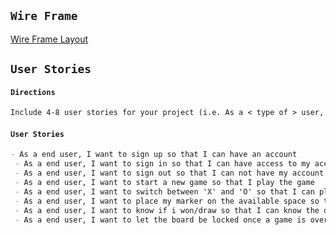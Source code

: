 ## `Wire Frame`
[Wire Frame Layout](https://i.imgur.com/xikX6wt.png)

## `User Stories`

#### `Directions`
```md
Include 4-8 user stories for your project (i.e. As a < type of > user, I want < some goal > so that < some reason >.)
```
#### `User Stories`
```md
- As a end user, I want to sign up so that I can have an account
 - As a end user, I want to sign in so that I can have access to my account
 - As a end user, I want to sign out so that I can not have my account accessed
 - As a end user, I want to start a new game so that I play the game
 - As a end user, I want to switch between 'X' and 'O' so that I can play both sides
 - As a end user, I want to place my marker on the available space so that I don't override my already placed markers
 - As a end user, I want to know if i won/draw so that I can know the outcome of my match
 - As a end user, I want to let the board be locked once a game is over so that can be prompted to play another game
```
